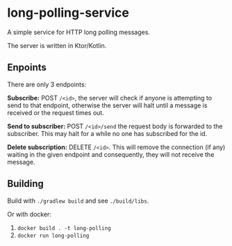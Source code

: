 # long-polling-service

A simple service for HTTP long polling messages.

The server is written in Ktor/Kotlin.

## Enpoints
There are only 3 endpoints:

**Subscribe:** POST `/<id>`, the server will check if anyone is attempting to send to that endpoint, otherwise the server will halt until a message is received or the request times out.

**Send to subscriber:** POST `/<id>/send` the request body is forwarded to the subscriber. This may halt for a while no one has subscribed for the id.

**Delete subscription:** DELETE `/<id>`. This will remove the connection (if any) waiting in the given endpoint and consequently, they will not receive the message.

## Building
Build with `./gradlew build` and see `./build/libs`.

Or with docker:
1. `docker build . -t long-polling`
2.  `docker run long-polling`

